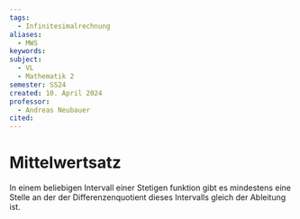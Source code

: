 ```yaml
---
tags:
  - Infinitesimalrechnung
aliases:
  - MWS
keywords: 
subject:
  - VL
  - Mathematik 2
semester: SS24
created: 10. April 2024
professor:
  - Andreas Neubauer
cited:
---
```

 

# Mittelwertsatz

In einem beliebigen Intervall einer Stetigen funktion gibt es mindestens eine Stelle an der der Differenzenquotient dieses Intervalls gleich der Ableitung ist.